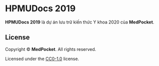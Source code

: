 # HPMUDocs 2019

**HPMUDocs 2019** là dự án lưu trữ kiến thức Y khoa 2020 của **MedPocket**.

## License

Copyright &copy; **MedPocket**. All rights reserved.

Licensed under the [CC0-1.0](LICENSE) license.
